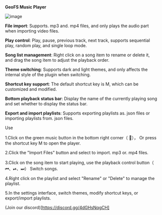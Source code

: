 **GeoFS Music Player**


![image](https://github.com/user-attachments/assets/0c987590-96f3-4abb-b2d9-0b9a05070e82)


**File import**: Supports. mp3 and. mp4 files, and only plays the audio part when importing video files.


**Play control**: Play, pause, previous track, next track, supports sequential play, random play, and single loop mode.


**Song list management**: Right click on a song item to rename or delete it, and drag the song item to adjust the playback order.


**Theme switching**: Supports dark and light themes, and only affects the internal style of the plugin when switching.


**Shortcut key support**: The default shortcut key is M, which can be customized and modified.


**Bottom playback status bar**: Display the name of the currently playing song and set whether to display the status bar.


**Export and import playlists**: Supports exporting playlists as. json files or importing playlists from. json files.


Use

1.Click on the green music button in the bottom right corner（ 🎵）， Or press the shortcut key M to open the player.


2.Click the "Import Files" button and select to import. mp3 or. mp4 files.


3.Click on the song item to start playing, use the playback control button（ ⏮、⏯、⏭） Switch songs.


4.Right click on the playlist and select "Rename" or "Delete" to manage the playlist.


5.In the settings interface, switch themes, modify shortcut keys, or export/import playlists.



(Join our discord)[https://discord.gg/4dGHsNqgCH]
